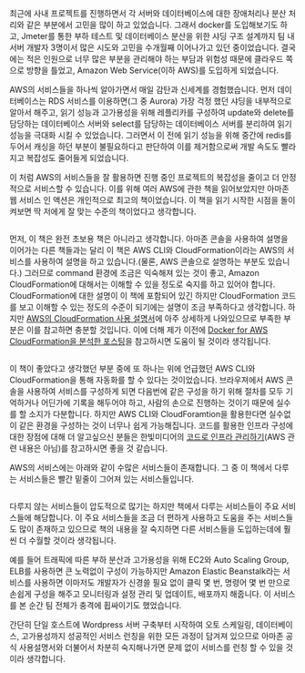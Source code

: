 최근에 사내 프로젝트를 진행하면서 각 서버와 데이터베이스에 대한 장애처리나 분산 처리와 같은 부분에서 고민을 많이 하고 있었습니다. 그래서 docker를 도입해보기도 하고, Jmeter를 통한 부하 테스트 및 데이터베이스 분산을 위한 샤딩 구조 설계까지 팀 내 서버 개발자 3명이서 많은 시도와 고민을 수개월째 이어나가고 있던 중이었습니다. 결국에는 적은 인원으로 너무 많은 부분을 관리해야 하는 부담과 위험성 때문에 클라우드 쪽으로 방향을 틀었고, Amazon Web Service(이하 AWS)를 도입하게 되었습니다. 

AWS의 서비스들을 하나씩 알아가면서 매일 감탄과 신세계를 경험했습니다. 먼저 데이터베이스는 RDS 서비스를 이용하면(그 중 Aurora) 가장 걱정 했던 샤딩을 내부적으로 알아서 해주고, 읽기 성능과 고가용성을 위해 레플리카를 구성하여 update와 delete를 담당하는 데이터베이스 서버와 select를 담당하는 데이터베이스 서버를 분리하여 읽기 성능을 극대화 시킬 수 있었습니다. 그러면서 이 전에 읽기 성능을 위해 중간에 redis를 두어서 캐싱을 하던 부분이 불필요하다고 판단하여 이를 제거함으로써 개발 속도도 빨라지고 복잡성도 줄어들게 되었습니다.

이 처럼 AWS의 서비스들을 잘 활용하면 진행 중인 프로젝트의 복잡성을 줄이고 더 안정적으로 서비스할 수 있습니다. 이를 위해 여러 AWS에 관한 책을 읽어보았지만 아마존 웹 서비스 인 액션은 개인적으로 최고의 책이었습니다. 이 책을 읽기 시작한 시점을 돌이켜보면 딱 저에게 잘 맞는 수준의 책이었다고 생각합니다. 

![]()

먼저, 이 책은 완전 초보용 책은 아니라고 생각합니다. 아마존 콘솔을 사용하여 설명을 이어가는 다른 책들과는 달리 이 책은 AWS CLI와 CloudFormation이라는 AWS의 서비스를 사용하여 설명을 하고 있습니다.(물론, AWS 콘솔으로 설명하는 부분도 있습니다.) 그러므로 command 환경에 조금은 익숙해져 있는 것이 좋고, Amazon CloudFormation에 대해서는 이해할 수 있을 정도로 숙지를 하고 있어야 합니다. CloudFormation에 대한 설명이 이 책에 포함되어 있긴 하지만 CloudFormation 코드를 보고 이해할 수 있는 정도의 수준이 되기에는 설명이 조금 부족하다고 생각합니다. 하지만 [AWS의 CloudFormation 사용 설명서](http://docs.aws.amazon.com/ko_kr/AWSCloudFormation/latest/UserGuide/Welcome.html)에 아주 상세하게 나와있으므로 부족한 부분은 이를 참고하면 충분할 것입니다. 이에 더해 제가 이전에 [Docker for AWS CloudFormation을 분석한 포스팅](http://yongho1037.tistory.com/725)을 참고하시면 도움이 될 것이라 생각됩니다.

![]()

이 책이 좋았다고 생각했던 부분 중에 또 하나는 위에 언급했던 AWS CLI와 CloudFormation을 통해 자동화를 할 수 있다는 것이었습니다. 브라우져에서 AWS 콘솔을 사용하여 서비스를 구성하게 되면 다음번에 같은 구성을 하기 위해 절차를 모두 기억하거나 어딘가에 기록을 해두어야 하고, 사람의 손으로 진행하는 것이기 때문에 실수를 할 소지가 다분합니다. 하지만 AWS CLI와 CloudForamtion을 활용한다면 실수없이 같은 환경을 구성하는 것이 너무나 쉽게 가능해집니다. 코드를 활용한 인프라 구성에 대한 장점에 대해 더 알고싶으신 분들은 한빛미디어의 [코드로 인프라 관리하기](http://www.hanbit.co.kr/media/books/book_view.html?p_code=B6496581381)(AWS 관련 내용은 아님)를 참고하시면 좋을 것 같습니다.

AWS의 서비스에는 아래와 같이 수많은 서비스들이 존재합니다. 그 중 이 책에서 다루는 서비스들은 빨간 밑줄이 그어져 있는 서비스들입니다.

![]()

다루지 않는 서비스들이 압도적으로 많기는 하지만 책에서 다루는 서비스들이 주요 서비스들에 해당합니다. 이 주요 서비스들을 조금 더 편하게 사용하고 도움을 주는 서비스들도 많이 존재하고 있으므로 책의 내용을 잘 숙지하면 다른 서비스들을 도입하는데에 훨씬 더 수월할 것이라 생각됩니다. 

예를 들어 트래픽에 따른 부하 분산과 고가용성을 위해 EC2와 Auto Scaling Group, ELB를 사용하면 큰 노력없이 구성이 가능하지만 Amazon Elastic Beanstalk라는 서비스를 사용하면 이마저도 개발자가 신경쓸 필요 없이 클릭 몇 번, 명령어 몇 번 만으로 손쉽게 구성을 해주고 모니터링과 설정 관리 및 업데이트, 배포까지 해줍니다. 이 서비스를 본 순간 팀 전체가 충격에 휩싸이기도 했었습니다.

간단히 단일 호스트에 Wordpress 서버 구축부터 시작하여 오토 스케일링, 데이터베이스, 고가용성까지 성공적인 서비스 런칭을 위한 모든 과정이 담겨져 있으므로 아마존 공식 사용설명서와 더불어서 차분히 숙지해나가면 문제 없이 서비스를 런칭 할 수 있을 것이라 생각합니다. 